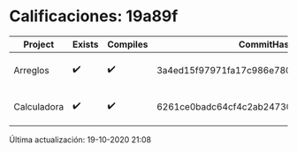 # Calificaciones: 19a89f
|Project|Exists|Compiles|CommitHash|CommitDate|CheckDate|Comments|
|-|-|-|-|-|-|-|
|Arreglos|✔️|✔️|3a4ed15f97971fa17c986e78001fb69387159711|19-10-2020 17:49:38|19-10-2020 21:08:02|NULL|
|Calculadora|✔️|✔️|6261ce0badc64cf4c2ab247303780ea784415211|11-10-2020 18:56:41|15-10-2020 21:23:58|nan|

Última actualización: 19-10-2020 21:08